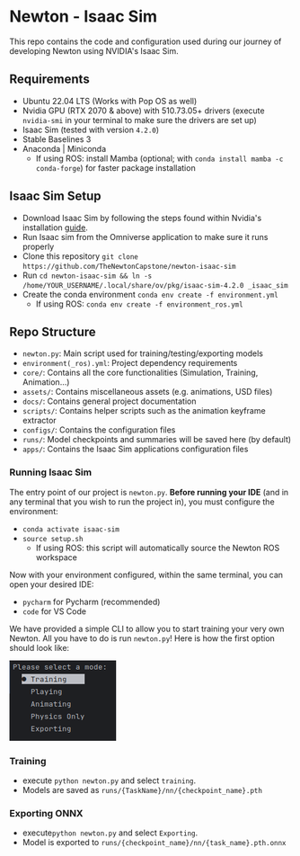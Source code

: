# Newton - Isaac Sim
This repo contains the code and configuration used during our journey of developing Newton using NVIDIA's Isaac Sim.

## Requirements
- Ubuntu 22.04 LTS (Works with Pop OS as well)
- Nvidia GPU (RTX 2070 & above) with 510.73.05+ drivers (execute `nvidia-smi` in your terminal to make sure the drivers are set up)
- Isaac Sim (tested with version `4.2.0`)
- Stable Baselines 3
- Anaconda | Miniconda
  - If using ROS: install Mamba (optional; with `conda install mamba -c conda-forge`) for faster package installation

## Isaac Sim Setup
- Download Isaac Sim by following the steps found within Nvidia's installation [guide](https://docs.omniverse.nvidia.com/isaacsim/latest/installation/install_workstation.html).
- Run Isaac sim from the Omniverse application to make sure it runs properly
- Clone this repository `git clone https://github.com/TheNewtonCapstone/newton-isaac-sim`
- Run `cd newton-isaac-sim && ln -s /home/YOUR_USERNAME/.local/share/ov/pkg/isaac-sim-4.2.0 _isaac_sim`
- Create the conda environment `conda env create -f environment.yml`
  - If using ROS: `conda env create -f environment_ros.yml`

## Repo Structure
- `newton.py`: Main script used for training/testing/exporting models
- `environment(_ros).yml`: Project dependency requirements
- `core/`: Contains all the core functionalities (Simulation, Training, Animation...)
- `assets/`: Contains miscellaneous assets (e.g. animations, USD files)
- `docs/`: Contains general project documentation 
- `scripts/`: Contains helper scripts such as the animation keyframe extractor
- `configs/`: Contains the configuration files
- `runs/`: Model checkpoints and summaries will be saved here (by default)
- `apps/`: Contains the Isaac Sim applications configuration files

### Running Isaac Sim
The entry point of our project is `newton.py`. **Before running your IDE** (and in any terminal that you wish to run the project in), you must configure the environment:
- `conda activate isaac-sim`
- `source setup.sh`
  - If using ROS: this script will automatically source the Newton ROS workspace

Now with your environment configured, within the same terminal, you can open your desired IDE:
- `pycharm` for Pycharm (recommended)
- `code` for VS Code

We have provided a simple CLI to allow you to start training your very own Newton. All you have to do is run `newton.py`!
Here is how the first option should look like: 

![docs/assets/mode_select.png](docs/assets/mode_select.png)

### Training
- execute `python newton.py` and select `training`.
- Models are saved as `runs/{TaskName}/nn/{checkpoint_name}.pth`

### Exporting ONNX
- execute`python newton.py` and select `Exporting`.
- Model is exported to `runs/{checkpoint_name}/nn/{task_name}.pth.onnx`
